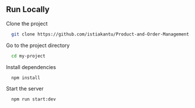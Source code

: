 ## Run Locally

Clone the project

```bash
  git clone https://github.com/istiakantu/Product-and-Order-Management.git
```

Go to the project directory

```bash
  cd my-project
```

Install dependencies

```bash
  npm install
```

Start the server

```bash
  npm run start:dev
```
